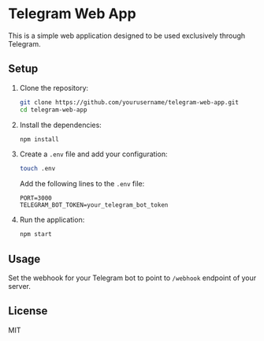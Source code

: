 # Telegram Web App

This is a simple web application designed to be used exclusively through Telegram.

## Setup

1. Clone the repository:
    ```bash
    git clone https://github.com/yourusername/telegram-web-app.git
    cd telegram-web-app
    ```

2. Install the dependencies:
    ```bash
    npm install
    ```

3. Create a `.env` file and add your configuration:
    ```bash
    touch .env
    ```

    Add the following lines to the `.env` file:
    ```dotenv
    PORT=3000
    TELEGRAM_BOT_TOKEN=your_telegram_bot_token
    ```

4. Run the application:
    ```bash
    npm start
    ```

## Usage

Set the webhook for your Telegram bot to point to `/webhook` endpoint of your server.

## License

MIT
